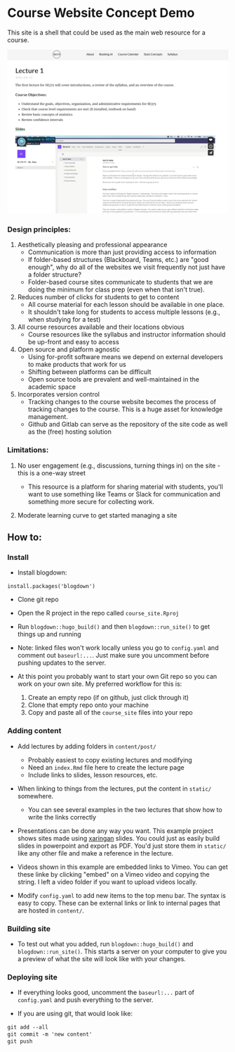 # Course Website Concept Demo

This site is a shell that could be used as the main web resource for a course.  

![](site_demo.png)

### Design principles:

1. Aesthetically pleasing and professional appearance
    - Communication is more than just providing access to information
    - If folder-based structures (Blackboard, Teams, etc.) are "good enough", why do all of the websites we visit frequently not just have a folder structure?
    - Folder-based course sites communicate to students that we are doing the minimum for class prep (even when that isn't true).
2. Reduces number of clicks for students to get to content
    - All course material for each lesson should be available in one place.
    - It shouldn't take long for students to access multiple lessons (e.g., when studying for a test)
3. All course resources available and their locations obvious
    - Course resources like the syllabus and instructor information should be up-front and easy to access
4. Open source and platform agnostic
    - Using for-profit software means we depend on external developers to make products that work for us
    - Shifting between platforms can be difficult
    - Open source tools are prevalent and well-maintained in the academic space
5. Incorporates version control
    - Tracking changes to the course website becomes the process of tracking changes to the course.  This is a huge asset for knowledge management.
    - Github and Gitlab can serve as the repository of the site code as well as the (free) hosting solution 

### Limitations:

1. No user engagement (e.g., discussions, turning things in) on the site - this is a one-way street
    - This resource is a platform for sharing material with students, you'll want to use something like Teams or Slack for communication and something more secure for collecting work.
    
2. Moderate learning curve to get started managing a site


## How to:

### Install

- Install blogdown:

```
install.packages('blogdown')
```

- Clone git repo

- Open the R project in the repo called `course_site.Rproj`

- Run `blogdown::hugo_build()` and then `blogdown::run_site()` to get things up and running

- Note: linked files won't work locally unless you go to `config.yaml` and comment out `baseurl:...`.  Just make sure you uncomment before pushing updates to the server.

- At this point you probably want to start your own Git repo so you can work on your own site.  My preferred workflow for this is:
    1. Create an empty repo (if on github, just click through it)
    2. Clone that empty repo onto your machine
    3. Copy and paste all of the `course_site` files into your repo

### Adding content

- Add lectures by adding folders in `content/post/`
    - Probably easiest to copy existing lectures and modifying
    - Need an `index.Rmd` file here to create the lecture page
    - Include links to slides, lesson resources, etc.

- When linking to things from the lectures, put the content in `static/` somewhere.  
    - You can see several examples in the two lectures that show how to write the links correctly

- Presentations can be done any way you want.  This example project shows sites made using [xaringan](https://github.com/yihui/xaringan) slides.  You could just as easily build slides in powerpoint and export as PDF.  You'd just store them in `static/` like any other file and make a reference in the lecture.

- Videos shown in this example are embedded links to Vimeo.  You can get these linke by clicking "embed" on a Vimeo video and copying the string.  I left a video folder if you want to upload videos locally.

- Modify `config.yaml` to add new items to the top menu bar.  The syntax is easy to copy.  These can be external links or link to internal pages that are hosted in `content/`.  

### Building site

- To test out what you added, run `blogdown::hugo_build()` and `blogdown::run_site()`.  This starts a server on your computer to give you a preview of what the site will look like with your changes.

### Deploying site

- If everything looks good, uncomment the `baseurl:...` part of `config.yaml` and push everything to the server.

- If you are using git, that would look like:

```
git add --all
git commit -m 'new content'
git push
```







